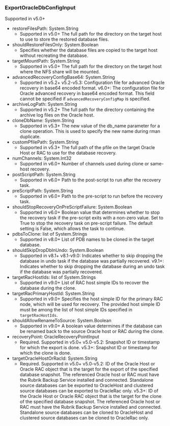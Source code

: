 ### ExportOracleDbConfigInput
Supported in v5.0+

- restoreFilesPath: System.String
  - Supported in v5.0+
      The full path for the directory on the target host to use to store the restored database files.
- shouldRestoreFilesOnly: System.Boolean
  - Specifies whether the database files are copied to the target host without recreating the database.
- targetMountPath: System.String
  - Supported in v5.0+
      The full path for the directory on the target host where the NFS share will be mounted.
- advancedRecoveryConfigBase64: System.String
  - Supported in v5.2+
      v5.2-v5.3: Configuration file for advanced Oracle recovery in base64 encoded format.
      v6.0+: The configuration file for Oracle advanced recovery in base64 encoded format. This field cannot be specified if `advancedRecoveryConfigMap` is specified.
- archiveLogPath: System.String
  - Supported in v5.2+
      The full path for the directory containing the archive log files on the Oracle host.
- cloneDbName: System.String
  - Supported in v5.3+
      The new value of the db_name parameter for a clone operation. This is used to specify the new name during rman duplicate.
- customPfilePath: System.String
  - Supported in v5.3+
      The full path of the pfile on the target Oracle Host or RAC to use for the database recovery.
- numChannels: System.Int32
  - Supported in v6.0+
      Number of channels used during clone or same-host recovery.
- postScriptPath: System.String
  - Supported in v6.0+
      Path to the post-script to run after the recovery task.
- preScriptPath: System.String
  - Supported in v6.0+
      Path to the pre-script to run before the recovery task.
- shouldStopRecoveryOnPreScriptFailure: System.Boolean
  - Supported in v6.0+
      Boolean value that determines whether to stop the recovery task if the pre-script exits with a non-zero value. Set to True to stop the recovery task on pre-script failure. The default setting is False, which allows the task to continue.
- pdbsToClone: list of System.Strings
  - Supported in v8.0+
      List of PDB names to be cloned in the target database.
- shouldSkipDropDbInUndo: System.Boolean
  - Supported in v8.1+
      v8.1-v9.0: Indicates whether to skip dropping the database in undo task if the database was partially recovered.
      v9.1+: Indicates whether to skip dropping the database during an undo task if the database was partially recovered.
- targetRacHostIds: list of System.Strings
  - Supported in v9.0+
      List of RAC host simple IDs to recover the database during the clone.
- targetRacPrimaryHostId: System.String
  - Supported in v9.0+
      Specifies the host simple ID for the primary RAC node, which will be used for recovery. The provided host simple ID must be among the list of host simple IDs specified in `targetRacHostIds`.
- shouldAllowRenameToSource: System.Boolean
  - Supported in v9.0+
      A boolean value determines if the database can be renamed back to the source Oracle host or RAC during the clone.
- recoveryPoint: OracleRecoveryPointInput
  - Required. Supported in v5.0+
      v5.0-v5.2: Snapshot ID or timestamp for which the export is done.
      v5.3+: Snapshot ID or timestamp for which the clone is done.
- targetOracleHostOrRacId: System.String
  - Required. Supported in v5.0+
      v5.0-v5.2: ID of the Oracle Host or Oracle RAC object that is the target for the export of the specified database snapshot. The referenced Oracle host or RAC must have the Rubrik Backup Service installed and connected. Standalone source databases can be exported to OracleHost and clustered source databases can be exported to OracleRac only.
      v5.3+: ID of the Oracle Host or Oracle RAC object that is the target for the clone of the specified database snapshot. The referenced Oracle host or RAC must have the Rubrik Backup Service installed and connected. Standalone source databases can be cloned to OracleHost and clustered source databases can be cloned to OracleRac only.
